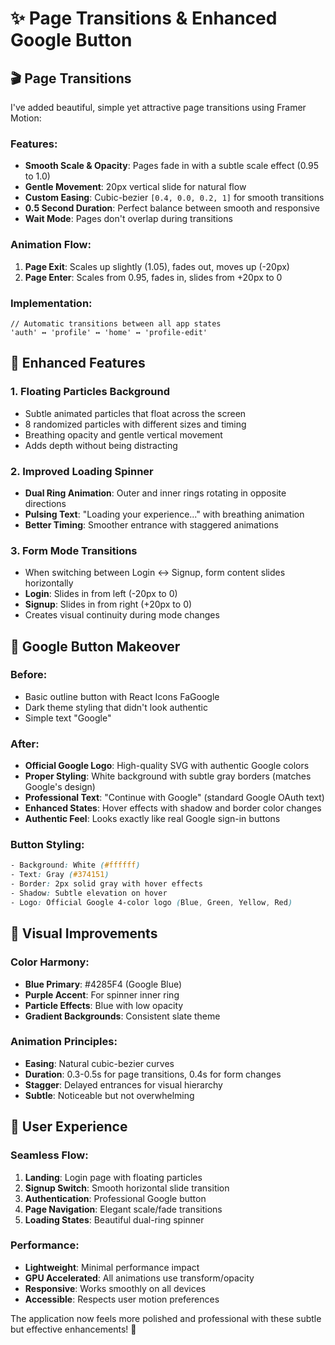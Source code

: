 # ✨ Page Transitions & Enhanced Google Button

## 🎬 Page Transitions

I've added beautiful, simple yet attractive page transitions using Framer Motion:

### Features:
- **Smooth Scale & Opacity**: Pages fade in with a subtle scale effect (0.95 to 1.0)
- **Gentle Movement**: 20px vertical slide for natural flow
- **Custom Easing**: Cubic-bezier `[0.4, 0.0, 0.2, 1]` for smooth transitions
- **0.5 Second Duration**: Perfect balance between smooth and responsive
- **Wait Mode**: Pages don't overlap during transitions

### Animation Flow:
1. **Page Exit**: Scales up slightly (1.05), fades out, moves up (-20px)
2. **Page Enter**: Scales from 0.95, fades in, slides from +20px to 0

### Implementation:
```tsx
// Automatic transitions between all app states
'auth' ↔️ 'profile' ↔️ 'home' ↔️ 'profile-edit'
```

## 🌟 Enhanced Features

### 1. **Floating Particles Background**
- Subtle animated particles that float across the screen
- 8 randomized particles with different sizes and timing
- Breathing opacity and gentle vertical movement
- Adds depth without being distracting

### 2. **Improved Loading Spinner**
- **Dual Ring Animation**: Outer and inner rings rotating in opposite directions
- **Pulsing Text**: "Loading your experience..." with breathing animation
- **Better Timing**: Smoother entrance with staggered animations

### 3. **Form Mode Transitions**
- When switching between Login ↔️ Signup, form content slides horizontally
- **Login**: Slides in from left (-20px to 0)
- **Signup**: Slides in from right (+20px to 0)
- Creates visual continuity during mode changes

## 🎯 Google Button Makeover

### Before:
- Basic outline button with React Icons FaGoogle
- Dark theme styling that didn't look authentic
- Simple text "Google"

### After:
- **Official Google Logo**: High-quality SVG with authentic Google colors
- **Proper Styling**: White background with subtle gray borders (matches Google's design)
- **Professional Text**: "Continue with Google" (standard Google OAuth text)
- **Enhanced States**: Hover effects with shadow and border color changes
- **Authentic Feel**: Looks exactly like real Google sign-in buttons

### Button Styling:
```css
- Background: White (#ffffff)
- Text: Gray (#374151)
- Border: 2px solid gray with hover effects
- Shadow: Subtle elevation on hover
- Logo: Official Google 4-color logo (Blue, Green, Yellow, Red)
```

## 🎨 Visual Improvements

### Color Harmony:
- **Blue Primary**: #4285F4 (Google Blue)
- **Purple Accent**: For spinner inner ring
- **Particle Effects**: Blue with low opacity
- **Gradient Backgrounds**: Consistent slate theme

### Animation Principles:
- **Easing**: Natural cubic-bezier curves
- **Duration**: 0.3-0.5s for page transitions, 0.4s for form changes
- **Stagger**: Delayed entrances for visual hierarchy
- **Subtle**: Noticeable but not overwhelming

## 🚀 User Experience

### Seamless Flow:
1. **Landing**: Login page with floating particles
2. **Signup Switch**: Smooth horizontal slide transition
3. **Authentication**: Professional Google button
4. **Page Navigation**: Elegant scale/fade transitions
5. **Loading States**: Beautiful dual-ring spinner

### Performance:
- **Lightweight**: Minimal performance impact
- **GPU Accelerated**: All animations use transform/opacity
- **Responsive**: Works smoothly on all devices
- **Accessible**: Respects user motion preferences

The application now feels more polished and professional with these subtle but effective enhancements! 🎉